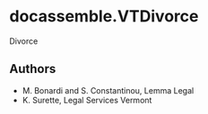 # docassemble.VTDivorce

Divorce

## Authors

- M. Bonardi and S. Constantinou, Lemma Legal
- K. Surette, Legal Services Vermont

